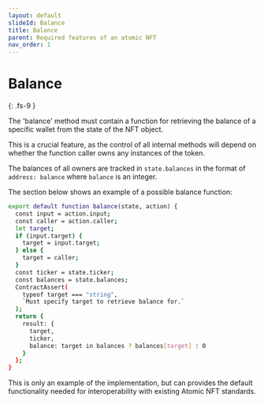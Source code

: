 ```yaml
---
layout: default
slideId: Balance
title: Balance
parent: Required features of an atomic NFT
nav_order: 1
---
```

# Balance 
{: .fs-9 }

The 'balance' method must contain a function for retrieving the balance of a specific wallet from the state of the NFT object.

This is a crucial feature, as the control of all internal methods will depend on whether the function caller owns any instances of the token.

The balances of all owners are tracked in `state.balances` in the format of `address: balance` where `balance` is an integer.

The section below shows an example of a possible balance function:

```bash
export default function balance(state, action) {
  const input = action.input;
  const caller = action.caller;
  let target;
  if (input.target) {
    target = input.target;
  } else {
    target = caller;
  }
  const ticker = state.ticker;
  const balances = state.balances;
  ContractAssert(
    typeof target === "string",
    `Must specify target to retrieve balance for.`
  );
  return {
    result: {
      target,
      ticker,
      balance: target in balances ? balances[target] : 0
    }
  };
}
```

This is only an example of the implementation, but can provides the default functionality needed for interoperability with existing Atomic NFT standards.
